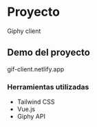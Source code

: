 # Proyecto

Giphy client

## Demo del proyecto

gif-client.netlify.app

### Herramientas utilizadas

- Tailwind CSS
- Vue.js
- Giphy API
